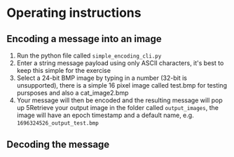 # Operating instructions

## Encoding a message into an image

1. Run the python file called `simple_encoding_cli.py`
2. Enter a string message payload using only ASCII characters, it's best to keep this simple for the exercise
3. Select a 24-bit BMP image by typing in a number (32-bit is unsupported), there is a simple 16 pixel image called test.bmp for testing pursposes and also a cat_image2.bmp
4. Your message will then be encoded and the resulting message will pop up
5Retrieve your output image in the folder called `output_images`, the image will have an epoch timestamp and a default name, e.g. `1696324526_output_test.bmp`

## Decoding the message

